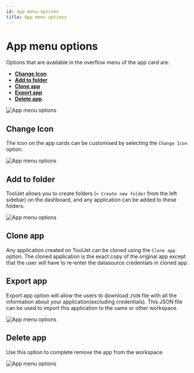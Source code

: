 ```yaml
---
id: app-menu-options
title: App menu options
---
```


# App menu options

Options that are available in the overflow menu of the app card are:

- **[Change Icon](#change-icon)**
- **[Add to folder](#add-to-folder)**
- **[Clone app](#clone-app)**
- **[Export app](#export-app)**
- **[Delete app](#delete-app)**

<div style={{textAlign: 'center'}}>

<img className="screenshot-full" src="/img/tutorial/app-menu-options/app-menu.png" alt="App menu options"/>

</div>

## Change Icon

The icon on the app cards can be customised by selecting the `Change Icon` option.

<div style={{textAlign: 'center'}}>

<img className="screenshot-full" src="/img/tutorial/app-menu-options/change-icon.png" alt="App menu options"/>

</div>

## Add to folder

ToolJet allows you to create folders (`+ Create new folder` from the left sidebar) on the dashboard, and any application can be added to these folders.

<div style={{textAlign: 'center'}}>

<img className="screenshot-full" src="/img/tutorial/app-menu-options/movetofolder.png" alt="App menu options"/>

</div>

## Clone app

Any application created on ToolJet can be cloned using the `Clone app` option. The cloned application is the exact copy of the original app except that the user will have to re-enter the datasource credentials in cloned app.

## Export app

Export app option will allow the users to download `JSON` file with all the information about your application(excluding credentials). This JSON file can be used to import this application to the same or other workspace.

<div style={{textAlign: 'center'}}>

<img className="screenshot-full" src="/img/tutorial/app-menu-options/export.png" alt="App menu options"/>

</div>

## Delete app

Use this option to complete remove the app from the workspace.

<div style={{textAlign: 'center'}}>

<img className="screenshot-full" src="/img/tutorial/app-menu-options/delete.png" alt="App menu options"/>

</div>